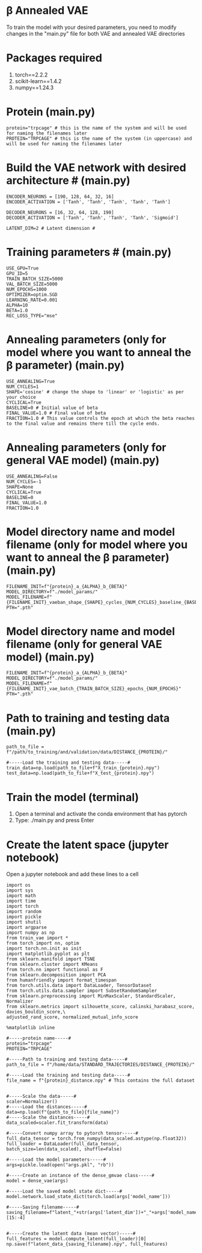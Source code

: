 # β Annealed VAE
To train the model with your desired parameters, you need to modify changes in the "main.py" file for both VAE and annealed VAE directories

# Packages required
1. torch==2.2.2
2. scikit-learn==1.4.2
3. numpy==1.24.3

  # Protein (main.py)
	protein="trpcage" # this is the name of the system and will be used for naming the filenames later
	PROTEIN="TRPCAGE" # this is the name of the system (in uppercase) and will be used for naming the filenames later 
	
  # Build the VAE network with desired architecture # (main.py)
	ENCODER_NEURONS = [190, 128, 64, 32, 16]
	ENCODER_ACTIVATION = ['Tanh', 'Tanh', 'Tanh', 'Tanh', 'Tanh']

	DECODER_NEURONS = [16, 32, 64, 128, 190]
	DECODER_ACTIVATION = ['Tanh', 'Tanh', 'Tanh', 'Tanh', 'Sigmoid']

	LATENT_DIM=2 # Latent dimension #

  # Training parameters # (main.py)
	USE_GPU=True
	GPU_ID=5
	TRAIN_BATCH_SIZE=5000
	VAL_BATCH_SIZE=5000
	NUM_EPOCHS=1000
	OPTIMIZER=optim.SGD
	LEARNING_RATE=0.001
	ALPHA=10
	BETA=1.0
	REC_LOSS_TYPE="mse"
	
  # Annealing parameters (only for model where you want to anneal the β parameter) (main.py)
	USE_ANNEALING=True
	NUM_CYCLES=1
	SHAPE='cosine' # change the shape to 'linear' or 'logistic' as per your choice
	CYCLICAL=True 
	BASELINE=0 # Initial value of beta
	FINAL_VALUE=1.0 # Final value of beta
	FRACTION=1.0 # This value controls the epoch at which the beta reaches to the final value and remains there till the cycle ends.

 # Annealing parameters (only for general VAE model) (main.py)
	USE_ANNEALING=False
	NUM_CYCLES=-1
	SHAPE=None
	CYCLICAL=True
	BASELINE=0
	FINAL_VALUE=1.0
	FRACTION=1.0 

# Model directory name and model filename  (only for model where you want to anneal the β parameter) (main.py)
	FILENAME_INIT=f"{protein}_a_{ALPHA}_b_{BETA}"	
	MODEL_DIRECTORY=f"./model_params/"
	MODEL_FILENAME=f"{FILENAME_INIT}_vaeban_shape_{SHAPE}_cycles_{NUM_CYCLES}_baseline_{BASELINE}_fval_{FINAL_VALUE}_batch_{TRAIN_BATCH_SIZE}_epochs_{NUM_EPOCHS}"
	PTH=".pth"
 
  # Model directory name and model filename (only for general VAE model) (main.py)
	FILENAME_INIT=f"{protein}_a_{ALPHA}_b_{BETA}"	
	MODEL_DIRECTORY=f"./model_params/"
 	MODEL_FILENAME=f"{FILENAME_INIT}_vae_batch_{TRAIN_BATCH_SIZE}_epochs_{NUM_EPOCHS}"
	PTH=".pth"

# Path to training and testing data (main.py)
	path_to_file = f"/path/to_training/and/validation/data/DISTANCE_{PROTEIN}/"	
	
	#-----Load the training and testing data-----#
	train_data=np.load(path_to_file+f"X_train_{protein}.npy")
	test_data=np.load(path_to_file+f"X_test_{protein}.npy")
# Train the model (terminal)
1. Open a terminal and activate the conda environment that has pytorch
2. Type: ./main.py and press Enter

# Create the latent space (jupyter notebook)
Open a jupyter notebook and add these lines to a cell 

	import os
	import sys
	import math
	import time
	import torch
	import random
	import pickle
	import shutil
	import argparse
	import numpy as np
	from train_vae import *
	from torch import nn, optim
	import torch.nn.init as init
	import matplotlib.pyplot as plt
	from sklearn.manifold import TSNE
	from sklearn.cluster import KMeans
	from torch.nn import functional as F
	from sklearn.decomposition import PCA
	from humanfriendly import format_timespan
	from torch.utils.data import DataLoader, TensorDataset
	from torch.utils.data.sampler import SubsetRandomSampler
	from sklearn.preprocessing import MinMaxScaler, StandardScaler, Normalizer
	from sklearn.metrics import silhouette_score, calinski_harabasz_score, davies_bouldin_score,\
	adjusted_rand_score, normalized_mutual_info_score
	
	%matplotlib inline

	#-----protein name-----#
	protein="trpcage"
	PROTEIN="TRPCAGE"
	
	#-----Path to training and testing data-----#
	path_to_file = f"/home/data/STANDARD_TRAJECTORIES/DISTANCE_{PROTEIN}/"	
	
	#-----Load the training and testing data-----#
	file_name = f"{protein}_distance.npy" # This contains the full dataset
	
	
	#-----Scale the data-----#
	scaler=Normalizer()
	#-----Load the distances-----#
	data=np.load(f"{path_to_file}{file_name}")
	#-----Scale the distances-----#
	data_scaled=scaler.fit_transform(data)
	
	#-----Convert numpy array to pytorch tensor-----#
	full_data_tensor = torch.from_numpy(data_scaled.astype(np.float32))
	full_loader = DataLoader(full_data_tensor, batch_size=len(data_scaled), shuffle=False)	
	
	#-----Load the model parameters-----#
	args=pickle.load(open("args.pkl", "rb"))
	
	#-----Create an instance of the dense_gmvae class-----#
	model = dense_vae(args)
	
	#-----Load the saved model state dict-----#
	model.network.load_state_dict(torch.load(args['model_name']))
	
	#-----Saving filename-----#
	saving_filename=f"latent_"+str(args['latent_dim'])+"_"+args['model_name'][15:-4]
	
	 
	#-----Create the latent data (mean vector)-----#
	full_features = model.compute_latent(full_loader)[0]
	np.save(f"latent_data_{saving_filename}.npy", full_features)

